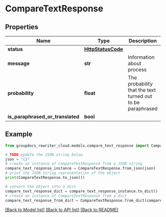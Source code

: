 # CompareTextResponse


## Properties

Name | Type | Description | Notes
------------ | ------------- | ------------- | -------------
**status** | [**HttpStatusCode**](HttpStatusCode.md) |  | [optional] 
**message** | **str** | Information about process | [optional] 
**probability** | **float** | The probability that the text turned out to be paraphrased | [optional] 
**is_paraphrased_or_translated** | **bool** |  | [optional] 

## Example

```python
from groupdocs_rewriter_cloud.models.compare_text_response import CompareTextResponse

# TODO update the JSON string below
json = "{}"
# create an instance of CompareTextResponse from a JSON string
compare_text_response_instance = CompareTextResponse.from_json(json)
# print the JSON string representation of the object
print(CompareTextResponse.to_json())

# convert the object into a dict
compare_text_response_dict = compare_text_response_instance.to_dict()
# create an instance of CompareTextResponse from a dict
compare_text_response_from_dict = CompareTextResponse.from_dict(compare_text_response_dict)
```
[[Back to Model list]](../README.md#documentation-for-models) [[Back to API list]](../README.md#documentation-for-api-endpoints) [[Back to README]](../README.md)



